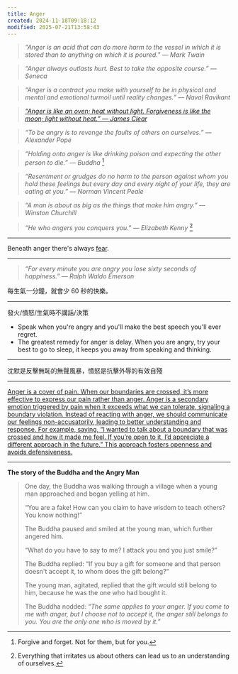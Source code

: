 ```yaml
---
title: Anger
created: 2024-11-18T09:18:12
modified: 2025-07-21T13:58:43
---
```


> _“Anger is an acid that can do more harm to the vessel in which it is stored than to anything on which it is poured.” — Mark Twain_

> _“Anger always outlasts hurt. Best to take the opposite course.” — Seneca_

> _“Anger is a contract you make with yourself to be in physical and mental and emotional turmoil until reality changes.” — Naval Ravikant_

> _[“Anger is like an oven; heat without light. Forgiveness is like the moon; light without heat.” — James Clear](https://jamesclear.com/quotes/anger-is-like-an-oven)_

> _“To be angry is to revenge the faults of others on ourselves.” — Alexander Pope_

> _“Holding onto anger is like drinking poison and expecting the other person to die.” — Buddha_ [^1]

> _“Resentment or grudges do no harm to the person against whom you hold these feelings but every day and every night of your life, they are eating at you.” — Norman Vincent Peale_

> _“A man is about as big as the things that make him angry.” — Winston Churchill_

> _“He who angers you conquers you.” — Elizabeth Kenny_ [^2]

---

Beneath anger there's always [fear](fear.md).

---

> _“For every minute you are angry you lose sixty seconds of happiness.” — Ralph Waldo Emerson_

每生氣一分鐘，就會少 60 秒的快樂。

---

發火/憤怒/生氣時不講話/決策

* Speak when you're angry and you'll make the best speech you'll ever regret.
* The greatest remedy for anger is delay. When you are angry, try your best to go to sleep, it keeps you away from speaking and thinking.

---

沈默是反擊無恥的無聲風暴，憤怒是抗擊外辱的有效自殘

---

[Anger is a cover of pain. When our boundaries are crossed, it’s more effective to express our pain rather than anger. Anger is a secondary emotion triggered by pain when it exceeds what we can tolerate, signaling a boundary violation. Instead of reacting with anger, we should communicate our feelings non-accusatorily, leading to better understanding and response. For example, saying, “I wanted to talk about a boundary that was crossed and how it made me feel. If you’re open to it, I’d appreciate a different approach in the future.” This approach fosters openness and avoids defensiveness.](https://tim.blog/2023/03/01/matt-mochary/)

---

**The story of the Buddha and the Angry Man**

> One day, the Buddha was walking through a village when a young man approached and began yelling at him.
>
> “You are a fake! How can you claim to have wisdom to teach others? You know nothing!”
>
> The Buddha paused and smiled at the young man, which further angered him.
>
> “What do you have to say to me? I attack you and you just smile?”
>
> The Buddha replied: “If you buy a gift for someone and that person doesn't accept it, to whom does the gift belong?”
>
> The young man, agitated, replied that the gift would still belong to him, because he was the one who had bought it.
>
> The Buddha nodded: “_The same applies to your anger. If you come to me with anger, but I choose not to accept it, the anger still belongs to you. You are the only one who is moved by it._”

[^1]: Forgive and forget. Not for them, but for you.
[^2]: Everything that irritates us about others can lead us to an understanding of ourselves.
